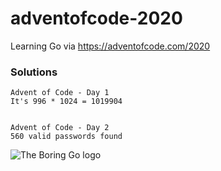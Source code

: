 # adventofcode-2020
Learning Go via https://adventofcode.com/2020

### Solutions

```
Advent of Code - Day 1
It's 996 * 1024 = 1019904


Advent of Code - Day 2
560 valid passwords found
```

![The Boring Go logo](https://blog.golang.org/go-brand/Go-Logo/SVG/Go-Logo_Aqua.svg)

